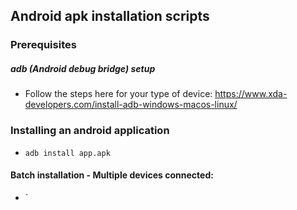 ## Android apk installation scripts
### Prerequisites
##### adb (Android debug bridge) setup
- Follow the steps here for your type of device: https://www.xda-developers.com/install-adb-windows-macos-linux/

### Installing an android application
- `adb install app.apk`


#### Batch installation - Multiple devices connected:
- `